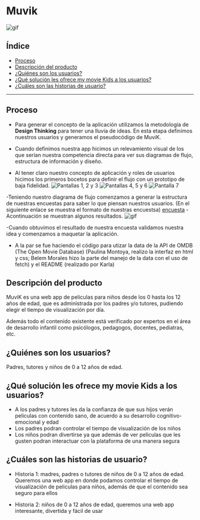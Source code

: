# Muvik

![gif](https://media.giphy.com/media/AgPdLHbk9H390U2kAH/giphy.gif)

## Índice

- [Proceso](#como-se-realizo-el-trabajo)
- [Descripción del producto](#descripción-del-producto)
- [¿Quiénes son los usuarios?](#quienes-son-los-usuarios)
- [¿Qué solución les ofrece my movie Kids a los usuarios?](#que-solución-les-ofrece-my-movie-Kids-a-los-usuarios)
- [¿Cuáles son las historias de usuario?](#como-se-realizo-el-trabajo)


---

## Proceso

- Para generar el concepto de la aplicación utilizamos la metodología de **Design Thinking** para tener una lluvia de ideas. En esta etapa definimos nuestros usuarios y generamos el pseudocódigo de MuviK.

- Cuando definimos nuestra app hicimos un relevamiento visual de los que serían nuestra competencia directa para ver sus diagramas de flujo, estructura de información y diseño.

- Al tener claro nuestro concepto de aplicación y roles de usuarios hicimos los primeros bocetos para definir el flujo con un prototipo de baja fidelidad.
![Pantallas 1, 2 y 3](https://i.ibb.co/nfHfst8/boceto1.jpg)
![Pantallas 4, 5 y 6](https://i.ibb.co/74DjcWV/boceto2.jpg)
![Pantalla 7](https://i.ibb.co/gdrpCD2/boceto3.jpg)

-Teniendo nuestro diagrama de flujo comenzamos a generar la estructura de nuestras encuestas para saber lo que piensan nuestros usuarios.
(En el siguiente enlace se muestra el formato de nuestras encuestsa)
[encuesta](https://docs.google.com/forms/d/e/1FAIpQLSfPG2Ri-IBIU5IUiowmWxhWMiiiloMRraqCysFwBlSTijK-sA/viewform?usp=sf_link)
-Acontinuación se muestran algunos resultados.
![gif](https://media.giphy.com/media/AgPdLHbk9H390U2kAH/giphy.gif)

-Cuando obtuvimos el resultado de nuestra encuesta validamos nuestra idea y comenzamos a maquetar la aplicación.




- A la par se fue haciendo el código para utizar la data de la API de OMDB (The Open Movie Database) (Paulina Montoya, realizo la interfaz en html y css; Belem Morales hizo la parte del manejo de la data con el uso de fetch) y el README (realizado por Karla)



## Descripción del producto

MuviK es una web app de peliculas para niños desde los 0 hasta los 12 años de edad, que es administrada por los padres y/o tutores, pudiendo elegir el tiempo de visualización por día.

Además todo el contenido existente está verificado por expertos en el área de desarrollo infantil como psicólogos, pedagogos, docentes, pediatras, etc.

## ¿Quiénes son los usuarios?

Padres, tutores y niños de 0 a 12 años de edad.

## ¿Qué solución les ofrece my movie Kids a los usuarios?

- A los padres y tutores les da la confianza de que sus hijos verán peliculas con contenido sano, de acuerdo a su desarrollo cognitivo-emocional y edad
- Los padres podran controlar el tiempo de visualización de los niños
- Los niños podran divertirse ya que además de ver peliculas que les gusten podran interactuar con la plataforma de una manera segura

## ¿Cuáles son las historias de usuario?

- Historia 1: madres, padres o tutores de niños de 0 a 12 años de edad. Queremos una web app en donde podamos controlar el tiempo de visualización de peliculas para niños, además de que el contenido sea seguro para ellos

- Historia 2: niños de 0 a 12 años de edad, queremos una web app interesante, divertida y fácil de usar

